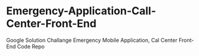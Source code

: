 # Emergency-Application-Call-Center-Front-End
Google Solution Challange Emergency Mobile Application, Cal Center Front-End Code Repo
